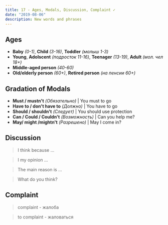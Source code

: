 ```yaml
---
title: 17 - Ages, Modals, Discussion, Complaint ✓
date: "2019-08-06"
description: New words and phrases
---
```


## Ages 
* **Baby** *(0-1)*, **Child** *(3-16)*, **Toddler** *(малыш 1-3)*
* **Young**, **Adolscent** *(подросток 11-16)*, **Teenager** *(13-19)*, **Adult** *(мол. чел 18+)*
* **Middle-aged person** *(40-60)*
* **Old/elderly person** *(60+)*, **Retired person** *(на пенсии 60+)*

## Gradation of Modals
* **Must / mustn't** *(Обязательно)* | You must to go
* **Have to / don't have to** *(Должно)*   | You have to go
* **Should / shouldn't** *(Следует)*   | You should use protection
* **Can / Could / Couldn't** *(Возможность)*  | Can you help me?
* **May/ might /mightn't** *(Разрешено)* | May I come in?

## Discussion
> I think because ...

> I my opinion ...

> The main reason is ... 

> What do you think?

## Complaint

> сomplaint - жалоба

> to complaint - жаловаться
